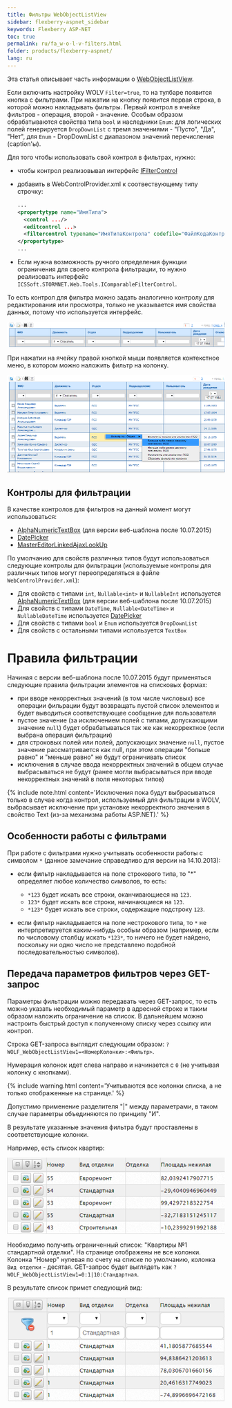 ```yaml
---
title: Фильтры WebObjectListView
sidebar: flexberry-aspnet_sidebar
keywords: Flexberry ASP-NET
toc: true
permalink: ru/fa_w-o-l-v-filters.html
folder: products/flexberry-aspnet/
lang: ru
---
```

Эта статья описывает часть информации о [WebObjectListView](web-object-list-view.html).

Если включить настройку WOLV `Filter=true`, то на тулбаре появится кнопка с фильтрами. При нажатии на кнопку появится первая строка, в которой можно накладывать
фильтры. Первый контрол в ячейке фильтров - операция, второй - значение. Особым образом обрабатываются свойства типа `bool` и наследники `Enum`: для логических
полей генерируется `DropDownList` с тремя значениями - "Пусто", "Да", "Нет", для `Enum` - DropDownList с диапазоном значений перечисления (caption'ы).

Для того чтобы использовать свой контрол в фильтрах, нужно:

* чтобы контрол реализовывал интерфейс [IFilterControl](http://storm:20013/interface_i_c_s_soft_1_1_s_t_o_r_m_n_e_t_1_1_web_1_1_tools_1_1_i_filter_control.html)
* добавить в WebControlProvider.xml к соотвествующему типу строчку:

    ```xml
    ...
    <propertytype name="ИмяТипа">
      <control .../>
      <editcontrol ...>
      <filtercontrol typename="ИмяТипаКонтрола" codefile="ФайлКодаКонтрола" />
    </propertytype>
    ...
    ```
    
* Если нужна возможность ручного определения функции ограничения для своего контрола фильтрации, то нужно реализовать интерфейс
  `ICSSoft.STORMNET.Web.Tools.IComparableFilterControl`.

То есть контрол для фильтра можно задать аналогично контролу для редактирования или просмотра, только не указывается имя свойства данных, потому что
используется интерфейс.

![](/images/pages/img/CaseberryWeb/wolv/wolv-filters.png)

При нажатии на ячейку правой кнопкой мыши появляется контекстное меню, в котором можно наложить фильтр на колонку.

![](/images/pages/img/CaseberryWeb/wolv/wolv-context-filters.png)

## Контролы для фильтрации

В качестве контролов для фильтров на данный момент могут использоваться:

* [AlphaNumericTextBox](alpha-numeric-text-box.html) (для версии веб-шаблона после 10.07.2015)
* [DatePicker](date-picker.html)
* [MasterEditorLinkedAjaxLookUp](master-editor-linked-ajax-look-up.html)

По умолчанию для свойств различных типов будут использоваться следующие контролы для фильтрации (используемые контролы для различных типов могут
переопределяться в файле `WebControlProvider.xml`):

* Для свойств с типами `int`, `Nullable<int>` и `NullableInt` используется [AlphaNumericTextBox](alpha-numeric-text-box.html)
  (для версии веб-шаблона после 10.07.2015)
* Для свойств с типами `DateTime`, `Nullable<DateTime>` и `NullableDateTime` используется [DatePicker](date-picker.html)
* Для свойств с типами `bool` и `Enum` используется `DropDownList`
* Для свойств с остальными типами используется `TextBox`

# Правила фильтрации

Начиная с версии веб-шаблона после 10.07.2015 будут применяться следующие правила фильтрации элементов на списковых формах:

* при вводе некорректных значений (в том числе числовых) все операции фильрации будут возвращать пустой список элементов и будет выводиться соответствующее
  сообщение для пользователя
* пустое значение (за исключением полей с типами, допускающими значение `null`) будет обрабатываться так же как некорректное (если выбрана операция фильтрации)
* для строковых полей или полей, допускающих значение `null`, пустое значение рассматривается как null, при этом операции "больше равно" и "меньше равно" не будут
  ограничивать список
* исключения в случае ввода некорректных значений в общем случае выбрасываться не будут (ранее могли выбрасываться при вводе некорректных значений в поля
  некоторых типов)

{% include note.html content='Исключения пока будут выбрасываться только в случае когда контрол, используемый для фильтрации в WOLV, выбрасывает исключение при установке некорректного значения в свойство Text (из-за механизма работы ASP.NET).' %}

## Особенности работы с фильтрами

При работе с фильтрами нужно учитывать особенности работы с символом `*` (данное замечание справедливо для версии на 14.10.2013):

* если фильтр накладывается на поле строкового типа, то "*" определяет любое количество символов, то есть:

    * `*123` будет искать все строки, оканчивающиеся на `123`.
    * `123*` будет искать все строки, начинающиеся на `123`.
    * `*123*` будет искать все строки, содержащие подстроку `123`.
    
* если фильтр накладывается на поле нестрокового типа, то `*` не интерпретируется каким-нибудь особым образом (например, если по числовому столбцу искать
  `*123*`, то ничего не будет найдено, поскольку ни одно число не представлено подобной последовательностью символов).

## Передача параметров фильтров через GET-запрос

Параметры фильтрации можно передавать через GET-запрос, то есть можно указать необходимый параметр в адресной строке и таким образом наложить ограничение на
список. В дальнейшем можно настроить быстрый доступ к полученному списку через ссылку или контрол.

Строка GET-запроса выглядит следующим образом: `?WOLF_WebObjectListView1=<НомерКолонки>:<Фильтр>`.

Нумерация колонок идет слева направо и начинается с `0` (не учитывая колонку с кнопками).

{% include warning.html content='Учитываются все колонки списка, а не только отображенные на странице.' %}

Допустимо применение разделителя "|" между параметрами, в таком случае параметры объединяются по принципу "И".

В результате указанные значения фильтра будут проставлены в соответствующие колонки.

Например, есть список квартир:

![](/images/pages/ABratchikova/Квартиры_Табл1.png)

Необходимо получить ограниченный список: "Квартиры №1 стандартной отделки". На странице отображены не все колонки. Колонка "Номер" нулевая по счету на списке
по умолчанию, колонка `Вид отделки` - десятая. GET-запрос будет выглядеть как `?WOLF_WebObjectListView1=0:1|10:Стандартная`.

В результате список примет следующий вид: 

![](/images/pages/ABratchikova/Квартиры_Табл2.png)
